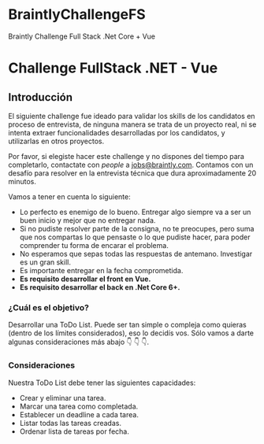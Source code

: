 # BraintlyChallengeFS
Braintly Challenge Full Stack .Net Core + Vue

# Challenge FullStack .NET - Vue

## **Introducción**

El siguiente challenge fue ideado para validar los skills de los candidatos en proceso de entrevista, de ninguna manera se trata de un proyecto real, ni se intenta extraer funcionalidades desarrolladas por los candidatos, y utilizarlas en otros proyectos.

Por favor, si elegiste hacer este challenge y no dispones del tiempo para completarlo, contactate con *people* a jobs@braintly.com. Contamos con un desafío para resolver en la entrevista técnica que dura aproximadamente 20 minutos.

Vamos a tener en cuenta lo siguiente:

- Lo perfecto es enemigo de lo bueno. Entregar algo siempre va a ser un buen inicio y mejor que no entregar nada.
- Si no pudiste resolver parte de la consigna, no te preocupes, pero suma que nos compartas lo que pensaste o lo que pudiste hacer, para poder comprender tu forma de encarar el problema.
- No esperamos que sepas todas las respuestas de antemano. Investigar es un gran skill.
- Es importante entregar en la fecha comprometida.
- **Es requisito desarrollar el front en Vue.**
- **Es requisito desarrollar el back en .Net Core 6+.**

### **¿Cuál es el objetivo?**

Desarrollar una ToDo List. Puede ser tan simple o compleja como quieras (dentro de los límites considerados), eso lo decidís vos. Sólo vamos a darte algunas consideraciones más abajo 👇 👇 👇.

### **Consideraciones**

Nuestra ToDo List debe tener las siguientes capacidades:

- Crear y eliminar una tarea.
- Marcar una tarea como completada.
- Establecer un deadline a cada tarea.
- Listar todas las tareas creadas.
- Ordenar lista de tareas por fecha.